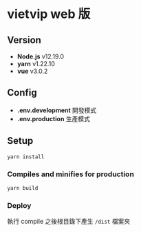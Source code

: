# vietvip web 版

## Version

- **Node.js** v12.19.0
- **yarn** v1.22.10
- **vue** v3.0.2

## Config

- **.env.development** 開發模式
- **.env.production** 生產模式

## Setup

```
yarn install
```

### Compiles and minifies for production

```
yarn build
```

### Deploy

執行 compile 之後根目錄下產生 `/dist` 檔案夾
